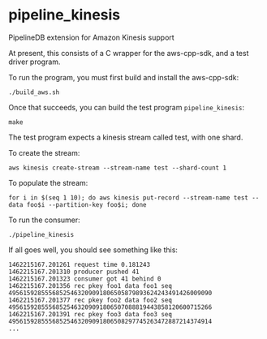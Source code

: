 # pipeline_kinesis

PipelineDB extension for Amazon Kinesis support

At present, this consists of a C wrapper for the aws-cpp-sdk, and a test driver program.

To run the program, you must first build and install the aws-cpp-sdk:

```
./build_aws.sh
```

Once that succeeds, you can build the test program ```pipeline_kinesis```:

```
make
```

The test program expects a kinesis stream called test, with one shard.

To create the stream:

```
aws kinesis create-stream --stream-name test --shard-count 1
```

To populate the stream:

```
for i in $(seq 1 10); do aws kinesis put-record --stream-name test --data foo$i --partition-key foo$i; done
```

To run the consumer:

```
./pipeline_kinesis
```

If all goes well, you should see something like this:

```
1462215167.201261 request time 0.181243
1462215167.201310 producer pushed 41
1462215167.201323 consumer got 41 behind 0
1462215167.201356 rec pkey foo1 data foo1 seq 49561592855568525463209091806505879893624243491426009090
1462215167.201377 rec pkey foo2 data foo2 seq 49561592855568525463209091806507088819443858120600715266
1462215167.201391 rec pkey foo3 data foo3 seq 49561592855568525463209091806508297745263472887214374914
...
```
